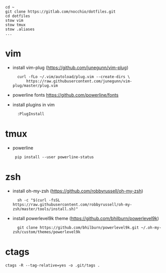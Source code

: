 ```
cd ~
git clone https://gitlab.com/nocchio/dotfiles.git
cd dotfiles
stow vim
stow tmux
stow .aliases
...
```

vim
=====
* install vim-plug (https://github.com/junegunn/vim-plug)  

        curl -fLo ~/.vim/autoload/plug.vim --create-dirs \
            https://raw.githubusercontent.com/junegunn/vim-plug/master/plug.vim


* powerline fonts https://github.com/powerline/fonts  
* install plugins in vim

        :PlugInstall

tmux
=====
*  powerline  

        pip install --user powerline-status


zsh
=====
* install oh-my-zsh (https://github.com/robbyrussell/oh-my-zsh)  

        sh -c "$(curl -fsSL https://raw.githubusercontent.com/robbyrussell/oh-my-zsh/master/tools/install.sh)"

* install powerlevel9k theme (https://github.com/bhilburn/powerlevel9k)  

        git clone https://github.com/bhilburn/powerlevel9k.git ~/.oh-my-zsh/custom/themes/powerlevel9k


ctags
=====

    ctags -R --tag-relative=yes -o .git/tags .


